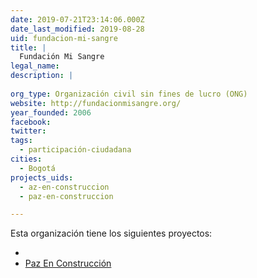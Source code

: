 ```yaml
---
date: 2019-07-21T23:14:06.000Z
date_last_modified: 2019-08-28
uid: fundacion-mi-sangre
title: |
  Fundación Mi Sangre
legal_name: 
description: |
  
org_type: Organización civil sin fines de lucro (ONG)
website: http://fundacionmisangre.org/
year_founded: 2006
facebook: 
twitter: 
tags:
  - participación-ciudadana
cities: 
  - Bogotá
projects_uids:
  - az-en-construccion
  - paz-en-construccion

---
```


Esta organización tiene los siguientes proyectos:

- [](/proyectos/az-en-construccion)
- [Paz En Construcción](/proyectos/paz-en-construccion)
